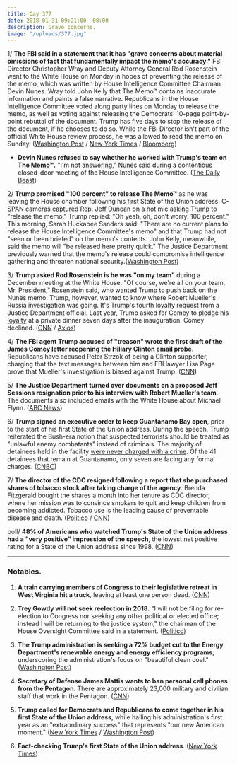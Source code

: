 ```yaml
---
title: Day 377
date: 2018-01-31 09:21:00 -08:00
description: Grave concerns.
image: "/uploads/377.jpg"
---
```


1/ **The FBI said in a statement that it has "grave concerns about material omissions of fact that fundamentally impact the memo's accuracy."** FBI Director Christopher Wray and Deputy Attorney General Rod Rosenstein went to the White House on Monday in hopes of preventing the release of the memo, which was written by House Intelligence Committee Chairman Devin Nunes. Wray told John Kelly that The Memo™ contains inaccurate information and paints a false narrative. Republicans in the House Intelligence Committee voted along party lines on Monday to release the memo, as well as voting against releasing the Democrats' 10-page point-by-point rebuttal of the document. Trump has five days to stop the release of the document, if he chooses to do so. While the FBI Director isn't part of the official White House review process, he was allowed to read the memo on Sunday. ([Washington Post](https://www.washingtonpost.com/powerpost/trump-wants-to-release-memo-100-percent-as-white-house-tries-to-walk-it-back/2018/01/31/240f34a4-0690-11e8-8777-2a059f168dd2_story.html) / [New York Times](https://www.nytimes.com/2018/01/31/us/politics/fbi-director-republicans-secret-memo.html) / [Bloomberg](https://www.bloomberg.com/news/articles/2018-01-31/trump-says-100-percent-after-he-s-asked-to-release-gop-memo))

* **Devin Nunes refused to say whether he worked with Trump's team on The Memo™.** "I'm not answering," Nunes said during a contentious closed-door meeting of the House Intelligence Committee. ([The Daily Beast](https://www.thedailybeast.com/devin-nunes-wont-say-if-he-worked-with-white-house-on-anti-fbi-memo))

2/ **Trump promised "100 percent" to release The Memo™** as he was leaving the House chamber following his first State of the Union address. C-SPAN cameras captured Rep. Jeff Duncan on a hot mic asking Trump to "release the memo." Trump replied: "Oh yeah, oh, don’t worry. 100 percent." This morning, Sarah Huckabee Sanders said: "There are no current plans to release the House Intelligence Committee's memo" and that Trump had not "seen or been briefed" on the memo's contents. John Kelly, meanwhile, said the memo will "be released here pretty quick." The Justice Department previously warned that the memo's release could compromise intelligence gathering and threaten national security.([Washington Post](https://www.washingtonpost.com/powerpost/trump-wants-to-release-memo-100-percent-as-white-house-tries-to-walk-it-back/2018/01/31/240f34a4-0690-11e8-8777-2a059f168dd2_story.html))

3/ **Trump asked Rod Rosenstein is he was "on my team"** during a December meeting at the White House. "Of course, we're all on your team, Mr. President," Rosenstein said, who wanted Trump to push back on the Nunes memo. Trump, however, wanted to know where Robert Mueller's Russia investigation was going. It's Trump's fourth loyalty request from a Justice Department official. Last year, Trump asked for Comey to pledge his [loyalty](https://whatthefuckjusthappenedtoday.com/2017/05/12/Day-113/#3-trump-asked-for-comey-to-pledge-hi) at a private dinner seven days after the inauguration. Comey declined. ([CNN](https://www.cnn.com/2018/01/31/politics/donald-trump-rod-rosenstein-december-meeting/index.html) / [Axios](https://www.axios.com/trump-depart-of-justice-loyalty-comey-rosenstein-fb6f1b89-5037-4be5-8c73-eba504e407e8.html))

4/ **The FBI agent Trump accused of "treason" wrote the first draft of the James Comey letter reopening the Hillary Clinton email probe**. Republicans have accused Peter Strzok of being a Clinton supporter, charging that the text messages between him and FBI lawyer Lisa Page prove that Mueller's investigation is biased against Trump. ([CNN](https://www.cnn.com/2018/01/31/politics/strzok-fbi-comey-clinton-letter/index.html))

5/ **The Justice Department turned over documents on a proposed Jeff Sessions resignation prior to his interview with Robert Mueller's team**. The documents also included emails with the White House about Michael Flynn. ([ABC News](http://abcnews.go.com/US/doj-special-counsel-internal-docs-sessions-resignation/story?id=52721241))

6/ **Trump signed an executive order to keep Guantanamo Bay open**, prior to the start of his first State of the Union address. During the speech, Trump reiterated the Bush-era notion that suspected terrorists should be treated as "unlawful enemy combatants" instead of criminals. The majority of detainees held in the facility [were never charged with a crime](https://www.hrw.org/video-photos/interactive/2017/03/30/guantanamo-facts-and-figures). Of the 41 detainees that remain at Guantanamo, only seven are facing any formal charges. ([CNBC](https://www.cnbc.com/2018/01/30/trump-signs-executive-order-to-keep-guantanamo-bay-prison-open.html))

7/ **The director of the CDC resigned following a report that she purchased shares of tobacco stock after taking charge of the agency**. Brenda Fitzgerald bought the shares a month into her tenure as CDC director, where her mission was to convince smokers to quit and keep children from becoming addicted. Tobacco use is the leading cause of preventable disease and death. ([Politico](https://www.politico.com/story/2018/01/30/cdc-director-tobacco-stocks-after-appointment-316245) / [CNN](https://www.cnn.com/2018/01/31/health/cdc-director-fitzgerald-resigns-bn/index.html))

poll/ **48% of Americans who watched Trump's State of the Union address had a "very positive" impression of the speech**, the lowest net positive rating for a State of the Union address since 1998. ([CNN](https://www.cnn.com/2018/01/31/politics/state-of-the-union-reaction-poll/index.html))

---

### Notables.

1. **A train carrying members of Congress to their legislative retreat in West Virginia hit a truck**, leaving at least one person dead. ([CNN](https://www.cnn.com/2018/01/31/politics/congress-train-accident/index.html))

2. **Trey Gowdy will not seek reelection in 2018**. "I will not be filing for re-election to Congress nor seeking any other political or elected office; instead I will be returning to the justice system," the chairman of the House Oversight Committee said in a statement. ([Politico](https://www.politico.com/story/2018/01/31/gowdy-wont-seek-reelection-380231))

3. **The Trump administration is seeking a 72% budget cut to the Energy Department's renewable energy and energy efficiency programs**, underscoring the administration's focus on "beautiful clean coal." ([Washington Post](https://www.washingtonpost.com/business/economy/white-house-seeks-72-percent-cut-to-clean-energy-research-underscoring-administrations-preference-for-fossil-fuelsv/2018/01/31/c2c69350-05f3-11e8-b48c-b07fea957bd5_story.html))

4. **Secretary of Defense James Mattis wants to ban personal cell phones from the Pentagon**. There are approximately 23,000 military and civilian staff that work in the Pentagon. ([CNN](https://www.cnn.com/2018/01/31/politics/mattis-pentagon-cellphone-ban/index.html))

5. **Trump called for Democrats and Republicans to come together in his first State of the Union address**, while hailing his administration's first year as an "extraordinary success" that represents "our new American moment." ([New York Times](https://www.nytimes.com/2018/01/30/us/politics/sotu-trump.html) / [Washington Post](https://www.washingtonpost.com/powerpost/trump-sets-ambitious-agenda-touts-new-american-moment-in-state-of-the-union-speech/2018/01/31/ddfb3334-067e-11e8-b48c-b07fea957bd5_story.html))

6. **Fact-checking Trump's first State of the Union address**. ([New York Times](https://www.nytimes.com/2018/01/30/us/politics/fact-check-sotu.html))